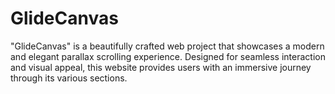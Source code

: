 # GlideCanvas
"GlideCanvas" is a beautifully crafted web project that showcases a modern and elegant parallax scrolling experience. Designed for seamless interaction and visual appeal, this website provides users with an immersive journey through its various sections.
